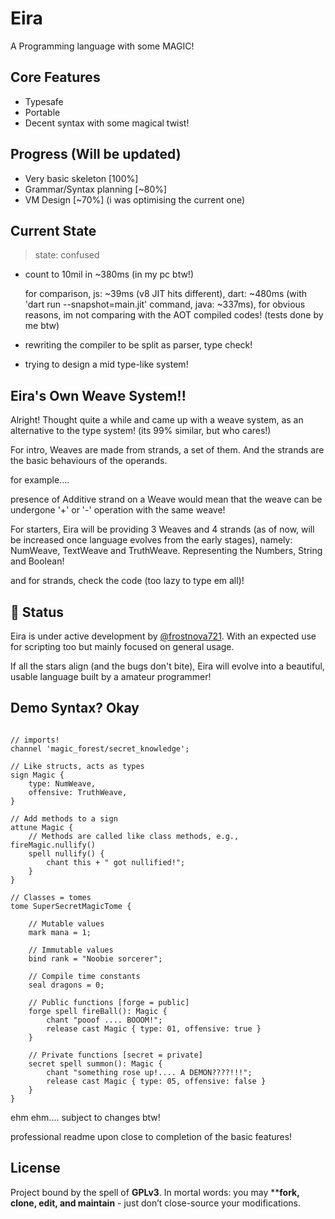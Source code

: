 # Eira

A Programming language with some MAGIC!

## Core Features

- Typesafe
- Portable
- Decent syntax with some magical twist!

## Progress (Will be updated)

- Very basic skeleton [100%]
- Grammar/Syntax planning [~80%]
- VM Design [~70%] (i was optimising the current one)

## Current State

> state: confused

- count to 10mil in ~380ms (in my pc btw!)

    for comparison, js: ~39ms (v8 JIT hits different), dart: ~480ms (with 'dart run --snapshot=main.jit' command, java: ~337ms), for obvious reasons, im not comparing with the AOT compiled codes! (tests done by me btw)
- rewriting the compiler to be split as parser, type check!
- trying to design a mid type-like system!

## Eira's Own Weave System!!

Alright! Thought quite a while and came up with a weave system, as an alternative to the type system! (its 99% similar, but who cares!)

For intro, Weaves are made from strands, a set of them. And the strands are the basic behaviours of the operands.

for example....

presence of Additive strand on a Weave would mean that the weave can be undergone '+' or '-' operation with the same weave!

For starters, Eira will be providing 3 Weaves and 4 strands (as of now, will be increased once language evolves from the early stages), namely: NumWeave, TextWeave and TruthWeave. Representing the Numbers, String and Boolean!

and for strands, check the code (too lazy to type em all)!

## 🚧 Status

Eira is under active development by [@frostnova721](https://github.com/frostnova721). With an expected use for scripting too but mainly focused on general usage.

If all the stars align (and the bugs don't bite), Eira will evolve into a beautiful, usable language built by a amateur programmer!

## Demo Syntax? Okay

```Eira

// imports!
channel 'magic_forest/secret_knowledge';

// Like structs, acts as types
sign Magic {
    type: NumWeave,
    offensive: TruthWeave,
}

// Add methods to a sign
attune Magic {
    // Methods are called like class methods, e.g., fireMagic.nullify()
    spell nullify() {
        chant this + " got nullified!";
    }
}

// Classes = tomes
tome SuperSecretMagicTome {

    // Mutable values
    mark mana = 1;

    // Immutable values
    bind rank = "Noobie sorcerer";

    // Compile time constants
    seal dragons = 0;

    // Public functions [forge = public]
    forge spell fireBall(): Magic {
        chant "pooof .... BOOOM!";
        release cast Magic { type: 01, offensive: true }
    }

    // Private functions [secret = private]
    secret spell summon(): Magic {
        chant "something rose up!.... A DEMON????!!!";
        release cast Magic { type: 05, offensive: false }
    }
}
```

ehm ehm.... subject to changes btw!

professional readme upon close to completion of the basic features!

## License

Project bound by the spell of **GPLv3**. In mortal words: you may ****fork, clone, edit, and maintain** - just don’t close-source your modifications.
